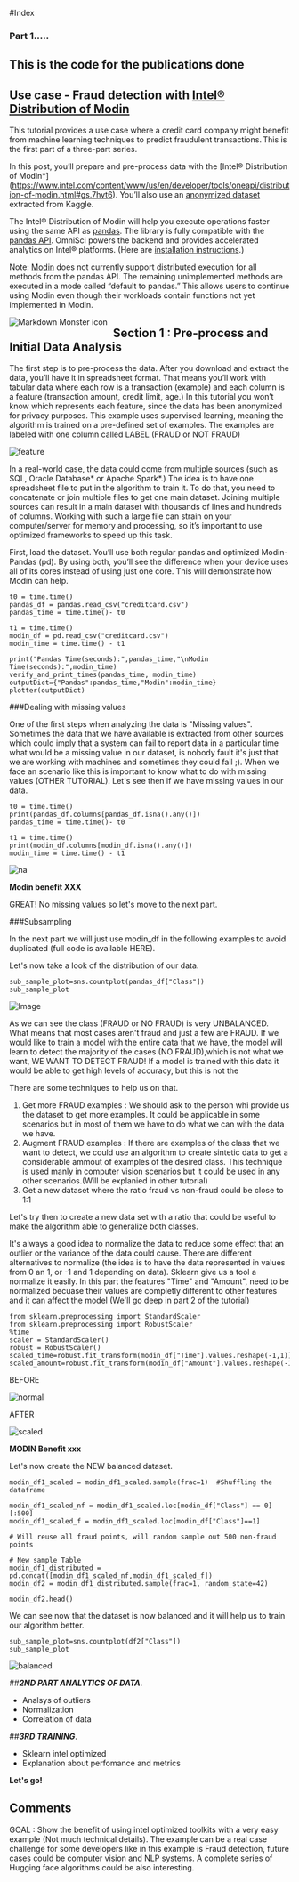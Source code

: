 #Index
### Part 1.....


## This is the code for the publications done 

## Use case - Fraud detection with [Intel® Distribution of Modin](https://www.intel.com/content/www/us/en/developer/tools/oneapi/distribution-of-modin.html#gs.7hvt6) 


This tutorial provides a use case where a credit card company might benefit from machine learning techniques to predict fraudulent transactions. This is the first part of a three-part series.

In this post, you’ll prepare and pre-process data with the [Intel® Distribution of Modin*] (https://www.intel.com/content/www/us/en/developer/tools/oneapi/distribution-of-modin.html#gs.7hvt6). You’ll also use an [anonymized dataset](https://www.kaggle.com/datasets/mlg-ulb/creditcardfraud) extracted from Kaggle.

The Intel® Distribution of Modin will help you execute operations faster using the same API as [pandas](https://pandas.pydata.org/). The library is fully compatible with the [pandas API](https://pandas.pydata.org/docs/reference/index.html). OmniSci powers the backend and provides accelerated analytics on Intel® platforms. (Here are [installation instructions](https://www.intel.com/content/www/us/en/developer/tools/oneapi/distribution-of-modin.html#gs.8blx9q).) 

Note: [Modin](https://modin.readthedocs.io/en/stable/) does not currently support distributed execution for all methods from the pandas API. The remaining unimplemented methods are executed in a mode called “default to pandas.” This allows users to continue using Modin even though their workloads contain functions not yet implemented in Modin. 

<img src="https://www.intel.com/content/dam/develop/public/us/en/images/diagrams-infographics/diagram-modin-arch-16x9.jpg.rendition.intel.web.1072.603.jpg"
     alt="Markdown Monster icon"
     style="float: left; margin-right: 10px;" />

## Section 1 : Pre-process and Initial Data Analysis

The first step is to pre-process the data. After you download and extract the data, you’ll have it in spreadsheet format. That means you’ll work with tabular data where each row is a transaction (example) and each column is a feature (transaction amount, credit limit, age.) In this tutorial you won’t know which represents each feature, since the data has been anonymized for privacy purposes. This example uses supervised learning, meaning the algorithm is trained on a pre-defined set of examples. The examples are labeled with one column called LABEL (FRAUD or NOT FRAUD) 

![feature](https://user-images.githubusercontent.com/40643766/202277132-96cde020-a402-4a2b-bc6e-feb01985f3c4.png)

In a real-world case, the data could come from multiple sources (such as SQL, Oracle Database* or Apache Spark*.) The idea is to have one spreadsheet file to put in the algorithm to train it. To do that, you need to concatenate or join multiple files to get one main dataset. Joining multiple sources can result in a main dataset with thousands of lines and hundreds of columns. Working with such a large file can strain on your computer/server for memory and processing, so it’s important to use optimized frameworks to speed up this task.

First, load the dataset. You’ll use both regular pandas and optimized Modin-Pandas (pd). By using both, you’ll see the difference when your device uses all of its cores instead of using just one core. This will demonstrate how Modin can help.

```
t0 = time.time()
pandas_df = pandas.read_csv("creditcard.csv")
pandas_time = time.time()- t0

t1 = time.time()
modin_df = pd.read_csv("creditcard.csv")
modin_time = time.time() - t1

print("Pandas Time(seconds):",pandas_time,"\nModin Time(seconds):",modin_time)
verify_and_print_times(pandas_time, modin_time)
outputDict={"Pandas":pandas_time,"Modin":modin_time}
plotter(outputDict)
```


###Dealing with missing values

One of the first steps when analyzing the data is "Missing values". Sometimes the data that we have available is extracted from other sources which could imply that a system can fail to report data in a particular time what would be a missing value in our dataset, is nobody fault it's just that we are working with machines and sometimes they could fail ;). When we face an scenario like this is important to know what to do with missing values (OTHER TUTORIAL).
Let's see then if we have missing values in our data. 

```
t0 = time.time()
print(pandas_df.columns[pandas_df.isna().any()])
pandas_time = time.time()- t0

t1 = time.time()
print(modin_df.columns[modin_df.isna().any()])
modin_time = time.time() - t1
```

![na](/Users/emlanza/Library/CloudStorage/OneDrive-IntelCorporation/Technical/S2E/Content/Images/na.png)

**Modin benefit XXX**

GREAT! No missing values so let's move to the next part.

###Subsampling

In the next part we will just use modin_df in the following examples to avoid duplicated (full code is available HERE). 

Let's now take a look of the distribution of our data.

```
sub_sample_plot=sns.countplot(pandas_df["Class"])
sub_sample_plot
```

![Image](/Users/emlanza/Library/CloudStorage/OneDrive-IntelCorporation/Technical/S2E/Content/Images/distribution.png)

As we can see the class (FRAUD or NO FRAUD) is very UNBALANCED. What means that most cases aren't fraud and just a few are FRAUD. If we would like to train a model with the entire data that we have, the model will learn to detect the majority of the cases (NO FRAUD),which is not what we want, WE WANT TO DETECT FRAUD! If a model is trained with this data it would be able to get high levels of accuracy, but this is not the

There are some techniques to help us on that.

1. Get more FRAUD examples : We should ask to the person whi provide us the dataset to get more examples. It could be applicable in some scenarios but in most of them we have to do what we can with the data we have.
2. Augment FRAUD examples : If there are examples of the class that we want to detect, we could use an algorithm to create sintetic data to get a considerable ammout of examples of the desired class. This technique is used manly in computer vision scenarios but it could be used in any other scenarios.(Will be explanied in other tutorial)
3. Get a new dataset where the ratio fraud vs non-fraud could be close to 1:1

Let's try then to create a new data set with a ratio that could be useful to make the algorithm able to generalize both classes.

It's always a good idea to normalize the data to reduce some effect that an outlier or the variance of the data could cause. There are different alternatives to normalize (the idea is to have the data represented in values from 0 an 1, or -1 and 1 depending on data). Sklearn give us a tool a normalize it easily.
In this part the features "Time" and "Amount", need to be normalized becuase their values are completly different to other features and it can affect the model (We'll go deep in part 2 of the tutorial)

```
from sklearn.preprocessing import StandardScaler
from sklearn.preprocessing import RobustScaler
%time
scaler = StandardScaler()
robust = RobustScaler()
scaled_time=robust.fit_transform(modin_df["Time"].values.reshape(-1,1))
scaled_amount=robust.fit_transform(modin_df["Amount"].values.reshape(-1,1))

```
BEFORE

![normal](/Users/emlanza/Library/CloudStorage/OneDrive-IntelCorporation/Technical/S2E/Content/Images/normal.png)

AFTER

![scaled](/Users/emlanza/Library/CloudStorage/OneDrive-IntelCorporation/Technical/S2E/Content/Images/scaled.png)

**MODIN Benefit xxx**

Let's now create the NEW balanced dataset. 

```
modin_df1_scaled = modin_df1_scaled.sample(frac=1)  #Shuffling the dataframe

modin_df1_scaled_nf = modin_df1_scaled.loc[modin_df["Class"] == 0][:500]
modin_df1_scaled_f = modin_df1_scaled.loc[modin_df["Class"]==1]

# Will reuse all fraud points, will random sample out 500 non-fraud points

# New sample Table
modin_df1_distributed = pd.concat([modin_df1_scaled_nf,modin_df1_scaled_f])
modin_df2 = modin_df1_distributed.sample(frac=1, random_state=42)

modin_df2.head()
```


We can see now that the dataset is now balanced and it will help us to train our algorithm better.

```
sub_sample_plot=sns.countplot(df2["Class"])
sub_sample_plot

```

![balanced](/Users/emlanza/Library/CloudStorage/OneDrive-IntelCorporation/Technical/S2E/Content/Images/balanced.png)


##***2ND PART ANALYTICS OF DATA***.

* Analsys of outliers
* Normalization
* Correlation of data

##***3RD TRAINING***.

* Sklearn intel optimized
* Explanation about perfomance and metrics 



**Let's go!**



## Comments

GOAL : Show the benefit of using intel optimized toolkits with a very easy example (Not much technical details). The example can be a real case challenge for some developers like in this example is Fraud detection, future cases could be computer vision and NLP systems. A complete series of Hugging face algorithms could be also interesting.
